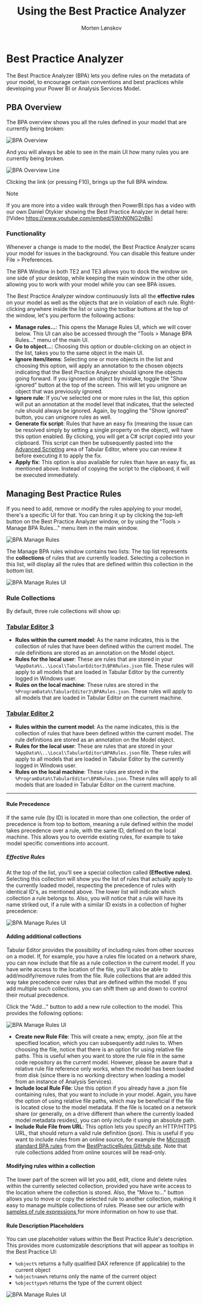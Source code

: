 ﻿---
uid: using-bpa
title: Using the Best Practice Analyzer
author: Morten Lønskov
updated: 2023-02-09
---

# Best Practice Analyzer

The Best Practice Analyzer (BPA) lets you define rules on the metadata of your model, to encourage certain conventions and best practices while developing your Power BI or Analysis Services Model.

## PBA Overview
The BPA overview shows you all the rules defined in your model that are currently being broken:

![BPA Overview](~/content/assets/images/common/BPAOverview.png)

And you will always be able to see in the main UI how many rules you are currently being broken.

![BPA Overview Line](~/content/assets/images/common/PBAOverviewMenuLine.png)

Clicking the link (or pressing F10), brings up the full BPA window.

> [!NOTE]
> If you are more into a video walk through then PowerBI.tips has a video with our own Daniel Otykier showing the Best Practice Analyzer in detail here: 
> [!Video https://www.youtube.com/embed/5WnN0NG2nBk]


### Functionality

Whenever a change is made to the model, the Best Practice Analyzer scans your model for issues in the background. You can disable this feature under File > Preferences.

The BPA Window in both TE2 and TE3 allows you to dock the window on one side of your desktop, while keeping the main window in the other side, allowing you to work with your model while you can see BPA issues.

The Best Practice Analyzer window continuously lists all the **effective rules** on your model as well as the objects that are in violation of each rule. Right-clicking anywhere inside the list or using the toolbar buttons at the top of the window, let's you perform the following actions:

* **Manage rules...**: This opens the Manage Rules UI, which we will cover below. This UI can also be accessed through the "Tools > Manage BPA Rules..." menu of the main UI.
* **Go to object...**: Choosing this option or double-clicking on an object in the list, takes you to the same object in the main UI.
* **Ignore item/items**: Selecting one or more objects in the list and choosing this option, will apply an annotation to the chosen objects indicating that the Best Practice Analyzer should ignore the objects going forward. If you ignored an object by mistake, toggle the "Show ignored" button at the top of the screen. This will let you unignore an object that was previously ignored.
* **Ignore rule**: If you've selected one or more rules in the list, this option will put an annotation at the model level that indicates, that the selected rule should always be ignored. Again, by toggling the "Show ignored" button, you can unignore rules as well.
* **Generate fix script**: Rules that have an easy fix (meaning the issue can be resolved simply by setting a single property on the object), will have this option enabled. By clicking, you will get a C# script copied into your clipboard. This script can then be subsequently pasted into the [Advanced Scripting](/Advanced-Scripting) area of Tabular Editor, where you can review it before executing it to apply the fix.
* **Apply fix**: This option is also available for rules than have an easy fix, as mentioned above. Instead of copying the script to the clipboard, it will be executed immediately.

## Managing Best Practice Rules
If you need to add, remove or modify the rules applying to your model, there's a specific UI for that. You can bring it up by clicking the top-left button on the Best Practice Analyzer window, or by using the "Tools > Manage BPA Rules..." menu item in the main window.

![BPA Manage Rules](~/content/assets/images/common/BPAOverviewManageRules.png)

The Manage BPA rules window contains two lists: The top list represents the **collections** of rules that are currently loaded. Selecting a collection in this list, will display all the rules that are defined within this collection in the bottom list.

![BPA Manage Rules UI](~/content/assets/images/common/PBAOverviewManageRulesPopUp.png)

### Rule Collections
 By default, three rule collections will show up:

 ### [Tabular Editor 3](#tab/TE3Rules) 
* **Rules within the current model**: As the name indicates, this is the collection of rules that have been defined within the current model. The rule definitions are stored as an annotation on the Model object.
* **Rules for the local user**: These are rules that are stored in your `%AppData%\..\Local\TabularEditor3\BPARules.json` file. These rules will apply to all models that are loaded in Tabular Editor by the currently logged in Windows user.
* **Rules on the local machine**: These rules are stored in the `%ProgramData%\TabularEditor3\BPARules.json`. These rules will apply to all models that are loaded in Tabular Editor on the current machine.

### [Tabular Editor 2](#tab/TE2Rules) 
* **Rules within the current model**: As the name indicates, this is the collection of rules that have been defined within the current model. The rule definitions are stored as an annotation on the Model object.
* **Rules for the local user**: These are rules that are stored in your `%AppData%\..\Local\TabularEditor\BPARules.json` file. These rules will apply to all models that are loaded in Tabular Editor by the currently logged in Windows user.
* **Rules on the local machine**: These rules are stored in the `%ProgramData%\TabularEditor\BPARules.json`. These rules will apply to all models that are loaded in Tabular Editor on the current machine.
***

#### Rule Precedence
If the same rule (by ID) is located in more than one collection, the order of precedence is from top to bottom, meaning a rule defined within the model takes precedence over a rule, with the same ID, defined on the local machine. This allows you to override existing rules, for example to take model specific conventions into account.

##### Effective Rules
At the top of the list, you'll see a special collection called **(Effective rules)**. Selecting this collection will show you the list of rules that actually apply to the currently loaded model, respecting the precedence of rules with identical ID's, as mentioned above. The lower list will indicate which collection a rule belongs to. Also, you will notice that a rule will have its name striked out, if a rule with a similar ID exists in a collection of higher precedence:

![BPA Manage Rules UI](~/content/assets/images/common/PBAOverviewManageRulesPopUpHigherPrecedence.png)

#### Adding additional collections
Tabular Editor provides the possibility of including rules from other sources on a model. If, for example, you have a rules file located on a network share, you can now include that file as a rule collection in the current model. If you have write access to the location of the file, you'll also be able to add/modify/remove rules from the file. Rule collections that are added this way take precedence over rules that are defined within the model. If you add multiple such collections, you can shift them up and down to control their mutual precedence.

Click the "Add..." button to add a new rule collection to the model. This provides the following options:

![BPA Manage Rules UI](~/content/assets/images/common/PBAOverviewManageRulesPopUpCreateNewRuleFile.png)

* **Create new Rule File**: This will create a new, empty, .json file at the specified location, which you can subsequently add rules to. When choosing the file, notice that there is an option for using relative file paths. This is useful when you want to store the rule file in the same code repository as the current model. However, please be aware that a relative rule file reference only works, when the model has been loaded from disk (since there is no working directory when loading a model from an instance of Analysis Services).
* **Include local Rule File**: Use this option if you already have a .json file containing rules, that you want to include in your model. Again, you have the option of using relative file paths, which may be beneficial if the file is located close to the model metadata. If the file is located on a network share (or generally, on a drive different than where the currently loaded model metadata resides), you can only include it using an absolute path.
* **Include Rule File from URL**: This option lets you specify an HTTP/HTTPS URL, that should return a valid rule definition (json). This is useful if you want to include rules from an online source, for example the [Microsoft standard BPA rules](https://raw.githubusercontent.com/microsoft/Analysis-Services/master/BestPracticeRules/BPARules.json) from the [BestPracticeRules GitHub site](https://github.com/microsoft/Analysis-Services/tree/master/BestPracticeRules). Note that rule collections added from online sources will be read-only.

#### Modifying rules within a collection
The lower part of the screen will let you add, edit, clone and delete rules within the currently selected collection, provided you have write access to the location where the collection is stored. Also, the "Move to..." button allows you to move or copy the selected rule to another collection, making it easy to manage multiple collections of rules. Please see our article with [samples of rule expressions ](/common/using-bpa-sample-rules-expressions) for more information on how to use that.

#### Rule Description Placeholders
You can use placeholder values within the Best Practice Rule's description. This provides more customizable descriptions that will appear as tooltips in the Best Practice UI:

* `%object%` returns a fully qualified DAX reference (if applicable) to the current object
* `%objectname%` returns only the name of the current object
* `%objecttype%` returns the type of the current object

![BPA Manage Rules UI](~/content/assets/images/common/BPAOverviewRuleDescriptionPlaceHolders.png)
